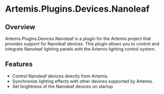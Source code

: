 # Artemis.Plugins.Devices.Nanoleaf

## Overview
Artemis.Plugins.Devices.Nanoleaf is a plugin for the Artemis project that provides support for Nanoleaf devices. This plugin allows you to control and integrate Nanoleaf lighting panels with the Artemis lighting control system.

## Features
- Control Nanoleaf devices directly from Artemis.
- Synchronize lighting effects with other devices supported by Artemis.
- Set brightness of the Nanoleaf devices on startup